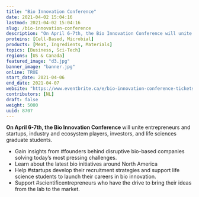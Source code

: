 ```yaml
---
title: "Bio Innovation Conference"
date: 2021-04-02 15:04:16
lastmod: 2021-04-02 15:04:16
slug: /bio-innovation-conference
description: "On April 6-7th, the Bio Innovation Conference will unite entrepreneurs and startups, industry and ecosystem players, investors, and life sciences graduate students."
proteins: [Cell-Based, Microbial]
products: [Meat, Ingredients, Materials]
topics: [Business, Sci-Tech]
regions: [US & Canada]
featured_image: "d3.jpg"
banner_image: "banner.jpg"
online: TRUE
start_date: 2021-04-06
end_date: 2021-04-07
website: "https://www.eventbrite.ca/e/bio-innovation-conference-tickets-144067591043"
contributors: [NL]
draft: false
weight: 5000
uuid: 8707
---
```

<p><strong>On April 6-7th, the Bio Innovation Conference </strong>will unite entrepreneurs and startups, industry and ecosystem players, investors, and life sciences graduate students.</p>
<ul>
<li>Gain insights from #founders behind disruptive bio-based companies solving today’s most pressing challenges.</li>
<li>Learn about the latest bio initiatives around North America</li>
<li>Help #startups develop their recruitment strategies and support life science students to launch their careers in bio innovation.</li>
<li>Support #scientificentrepreneurs who have the drive to bring their ideas from the lab to the market.</li>
</ul>
